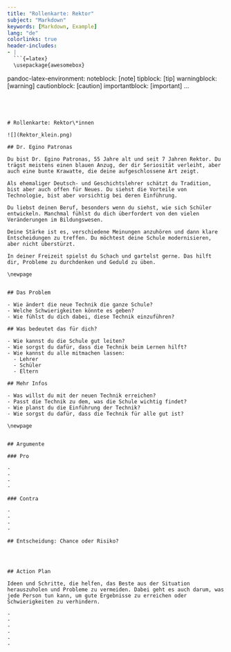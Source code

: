 ```yaml
---
title: "Rollenkarte: Rektor"
subject: "Markdown"
keywords: [Markdown, Example]
lang: "de"
colorlinks: true
header-includes:
- |
  ```{=latex}
  \usepackage{awesomebox}
  ```
pandoc-latex-environment:
  noteblock: [note]
  tipblock: [tip]
  warningblock: [warning]
  cautionblock: [caution]
  importantblock: [important]
...
```




# Rollenkarte: Rektor\*innen

![](Rektor_klein.png)

## Dr. Egino Patronas

Du bist Dr. Egino Patronas, 55 Jahre alt und seit 7 Jahren Rektor. Du trägst meistens einen blauen Anzug, der dir Seriosität verleiht, aber auch eine bunte Krawatte, die deine aufgeschlossene Art zeigt.

Als ehemaliger Deutsch- und Geschichtslehrer schätzt du Tradition, bist aber auch offen für Neues. Du siehst die Vorteile von Technologie, bist aber vorsichtig bei deren Einführung.

Du liebst deinen Beruf, besonders wenn du siehst, wie sich Schüler entwickeln. Manchmal fühlst du dich überfordert von den vielen Veränderungen im Bildungswesen.

Deine Stärke ist es, verschiedene Meinungen anzuhören und dann klare Entscheidungen zu treffen. Du möchtest deine Schule modernisieren, aber nicht überstürzt.

In deiner Freizeit spielst du Schach und gartelst gerne. Das hilft dir, Probleme zu durchdenken und Geduld zu üben.

\newpage


## Das Problem

- Wie ändert die neue Technik die ganze Schule?
- Welche Schwierigkeiten könnte es geben?
- Wie fühlst du dich dabei, diese Technik einzuführen?

## Was bedeutet das für dich?

- Wie kannst du die Schule gut leiten?
- Wie sorgst du dafür, dass die Technik beim Lernen hilft?
- Wie kannst du alle mitmachen lassen:
  - Lehrer
  - Schüler
  - Eltern

## Mehr Infos

- Was willst du mit der neuen Technik erreichen?
- Passt die Technik zu dem, was die Schule wichtig findet?
- Wie planst du die Einführung der Technik?
- Wie sorgst du dafür, dass die Technik für alle gut ist?

\newpage


## Argumente

### Pro

-
-
-
-

### Contra

-
-
-
-

## Entscheidung: Chance oder Risiko?




## Action Plan

Ideen und Schritte, die helfen, das Beste aus der Situation herauszuholen und Probleme zu vermeiden. Dabei geht es auch darum, was jede Person tun kann, um gute Ergebnisse zu erreichen oder Schwierigkeiten zu verhindern.

-
-
-
-
-
-
